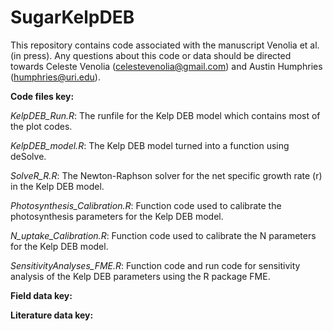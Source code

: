 # SugarKelpDEB
This repository contains code associated with the manuscript Venolia et al. (in press).
Any questions about this code or data should be directed towards Celeste Venolia (celestevenolia@gmail.com) 
and Austin Humphries (humphries@uri.edu).

**Code files key:**

  *KelpDEB_Run.R*: The runfile for the Kelp DEB model which contains most of the plot codes.
  
  *KelpDEB_model.R*: The Kelp DEB model turned into a function using deSolve.
  
  *SolveR_R.R*: The Newton-Raphson solver for the net specific growth rate (r) in the Kelp DEB model.
  
  *Photosynthesis_Calibration.R*: Function code used to calibrate the photosynthesis parameters for the Kelp DEB model.
  
  *N_uptake_Calibration.R*: Function code used to calibrate the N parameters for the Kelp DEB model.
  
  *SensitivityAnalyses_FME.R*: Function code and run code for sensitivity analysis of the Kelp DEB parameters using the R package FME.
  

**Field data key:**

**Literature data key:**
